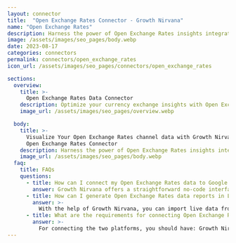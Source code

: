 ```yaml
---
layout: connector
title:  "Open Exchange Rates Connector - Growth Nirvana"
name: "Open Exchange Rates"
description: Harness the power of Open Exchange Rates insights integrated into Looker Studio for strategic currency exchange decisions.
image: /assets/images/seo_pages/body.webp
date: 2023-08-17
categories: connectors
permalink: connectors/open_exchange_rates
icon_url: /assets/images/seo_pages/connectors/open_exchange_rates

sections:
  overview:
    title: >-
      Open Exchange Rates Data Connector
    description: Optimize your currency exchange insights with Open Exchange Rates integration. Seamlessly merge exchange rate data from Open Exchange Rates with Looker Studio's analytical capabilities, unlocking insights that drive currency strategies, financial planning, and operational excellence.
    image_url: /assets/images/seo_pages/overview.webp

  body:
    title: >-
      Visualize Your Open Exchange Rates channel data with Growth Nirvana's
      Open Exchange Rates Connector
    description: Harness the power of Open Exchange Rates insights integrated into Looker Studio for strategic currency exchange decisions.
    image_url: /assets/images/seo_pages/body.webp
  faq:
    title: FAQs
    questions:
      - title: How can I connect my Open Exchange Rates data to Google Data Studio/Looker Studio?
        answer: Growth Nirvana offers a straightforward no-code interface to connect to Open Exchange Rates data sources.
      - title: How can I generate Open Exchange Rates data reports in Looker Studio?
        answer: >-
          With the help of Growth Nirvana, you can import live data from Open Exchange Rates into Looker Studio. These data can be viewed in charts, tables, and dashboards to generate branded reports that can be shared instantly.
      - title: What are the requirements for connecting Open Exchange Rates and Looker Studio?
        answer: >-
          For connecting the two platforms, you should have: Growth Nirvana Account and Open Exchange Rates Ads Account
---
```

